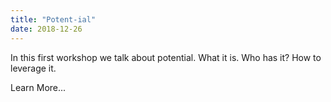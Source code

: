 ```yaml
---
title: "Potent-ial"
date: 2018-12-26
---
```


In this first workshop we talk about potential. 
What it is.
Who has it?
How to leverage it.

Learn More...
